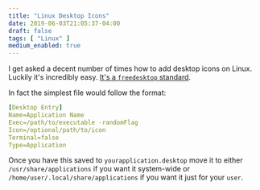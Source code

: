 ```yaml
---
title: "Linux Desktop Icons"
date: 2019-06-03T21:05:37-04:00
draft: false
tags: [ "Linux" ]
medium_enabled: true
---
```


I get asked a decent number of times how to add desktop icons on Linux. Luckily it's incredibly easy. [It's a `freedesktop` standard](http://standards.freedesktop.org/desktop-entry-spec/latest/).

In fact the simplest file would follow the format:

```yaml
[Desktop Entry]
Name=Application Name
Exec=/path/to/executable -randomFlag
Icon=/optional/path/to/icon
Terminal=false
Type=Application
```

Once you have this saved to `yourapplication.desktop` move it to either `/usr/share/applications` if you want it system-wide or `/home/user/.local/share/applications` if you want it just for your `user`.

